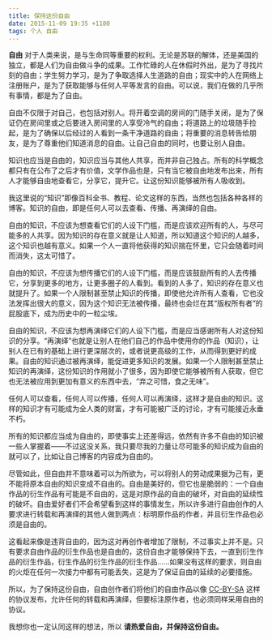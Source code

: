```yaml
---
title: 保持这份自由
date: 2015-11-09 19:35 +1100
tags: 个人 自由
---
```


**自由** 对于人类来说，是与生命同等重要的权利。无论是苏联的解体，还是美国的独立，都是人们为自由做斗争的成果。工作忙碌的人在休假时外出，是为了寻找片刻的自由；学生努力学习，是为了争取选择人生道路的自由；现实中的人在网络上注册账户，是为了获取能够与任何人平等发言的自由。可以说，我们在做的几乎所有事情，都是为了自由。

<!--more-->

自由不仅限于对自己，也包括对别人。将开着空调的房间的门随手关闭，是为了保证仍在房间里或之后要进入房间里的人享受冷气的自由；将道路上的垃圾随手捡起，是为了确保以后经过的人看到一条干净道路的自由；将重要的消息转告给朋友，是为了尊重他们知道消息的自由。让自己自由的同时，也要让别人自由。

知识也应当是自由的，知识应当与其他人共享，而并非自己独占。所有的科学概念都只有在公布了之后才有价值，文学作品也是，只有当它被自由地发布出来，所有人才能够自由地查看它，分享它，提升它。让这份知识能够被所有人吸收到。

我这里说的“知识”即像百科全书、教程、论文这样的东西，当然也包括各种各样的博客。知识的自由，即是任何人可以去查看、传播、再演绎的自由。

自由的知识，不应该为想查看它们的人设下门槛，而是应该欢迎所有的人，与尽可能多的人共享。因为知识的存在意义就是让人知道，所以知道这个知识的人越多，这个知识也越有意义。如果一个人一直将他获得的知识揣在怀里，它只会随着时间而消失，这太可惜了。

自由的知识，不应该为想传播它们的人设下门槛，而是应该鼓励所有的人去传播它，分享到更多的地方，让更多圈子的人看到。看到的人多了，知识的存在意义也就提升了。如果一个人限制甚至禁止知识的传播，即使他允许所有人查看，它也没法发挥出很大的意义，因为这个知识无法被传播，最终也会烂在其“版权所有者”的屁股底下，成为历史中的一粒尘埃。

自由的知识，不应该为想再演绎它们的人设下门槛，而是应当感谢所有人对这份知识的分享。“再演绎”也就是让别人在他们自己的作品中使用你的作品（知识），让别人在已有的基础上进行更深层次的，或者说更高级的工作，从而得到更好的成果。自由的知识通过被再演绎，能促进更多知识的发展。如果一个人限制甚至禁止知识的再演绎，这份知识的作用就小了很多，因为即使它能够被所有人获取，但它也无法被应用到更加有意义的东西中去，“弃之可惜，食之无味”。

任何人可以查看，任何人可以传播，任何人可以再演绎，这样才是自由的知识。这样的知识才有可能成为全人类的财富，才有可能被广泛的讨论，才有可能接近永垂不朽。

所有的知识都应当成为自由的，即使事实上还差得远，依然有许多不自由的知识被一些人掌握着——不过这没关系，我只要尽我的力量让尽可能多的知识成为自由的就可以了，比如让自己博客的内容成为自由的。

尽管如此，但自由并不意味着可以为所欲为，可以将别人的劳动成果据为己有，更不能将原本自由的知识变成不自由的。自由是美好的，但它也是脆弱的：一个自由作品的衍生作品有可能是不自由的，这是对原作品的自由的破坏，对自由的延续性的破坏。自由爱好者们不会希望看到这样的事情发生，所以许多进行自由创作的人要求进行转载和再演绎的其他人做到两点：标明原作品的作者，并且衍生作品也必须是自由的。

这看起来像是违背自由的，因为这对再创作者增加了限制，不过事实上并不是。只有要求自由作品的衍生作品也是自由的，这份自由才能够保持下去，一直到衍生作品的衍生作品，衍生作品的衍生作品的衍生作品……如果没有这样的要求，则自由的火炬在任何一次接力中都有可能丢失，这是为了保证自由的延续的必要措施。

所以，为了保持这份自由，自由创作者们将他们的自由作品以像 [CC-BY-SA](https://creativecommons.org/licenses/by-sa/4.0/) 这样的协议发布，允许任何的转载和再演绎，但要标注原作者，也必须同样采用自由的协议。

我想你也一定认同这样的想法，所以 **请热爱自由，并保持这份自由。**

